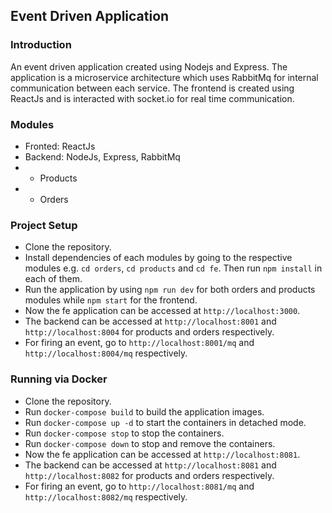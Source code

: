 ## Event Driven Application

### Introduction

An event driven application created using Nodejs and Express. The application is a microservice architecture which uses RabbitMq for internal communication between each service. The frontend is created using ReactJs and is interacted with socket.io for real time communication.

### Modules

- Fronted: ReactJs
- Backend: NodeJs, Express, RabbitMq
- - Products
- - Orders

### Project Setup

- Clone the repository.
- Install dependencies of each modules by going to the respective modules e.g. `cd orders`, `cd products` and `cd fe`. Then run `npm install` in each of them.
- Run the application by using `npm run dev` for both orders and products modules while `npm start` for the frontend.
- Now the fe application can be accessed at `http://localhost:3000`.
- The backend can be accessed at `http://localhost:8001` and `http://localhost:8004` for products and orders respectively.
- For firing an event, go to `http://localhost:8001/mq` and `http://localhost:8004/mq` respectively.

### Running via Docker

- Clone the repository.
- Run `docker-compose build` to build the application images.
- Run `docker-compose up -d` to start the containers in detached mode.
- Run `docker-compose stop` to stop the containers.
- Run `docker-compose down` to stop and remove the containers.
- Now the fe application can be accessed at `http://localhost:8081`.
- The backend can be accessed at `http://localhost:8081` and `http://localhost:8082` for products and orders respectively.
- For firing an event, go to `http://localhost:8081/mq` and `http://localhost:8082/mq` respectively.
